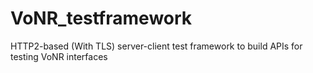 # VoNR_testframework
 HTTP2-based (With TLS) server-client test framework  to build APIs for testing VoNR interfaces
